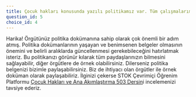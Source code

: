 ```yaml
---
title: Çocuk hakları konusunda yazılı politikamız var. Tüm çalışmalarımızı bu politikaları dikkate alarak uyguluyoruz.
question_id: 5
choice_id: 4
---
```


Harika! Örgütünüz politika dokümanına sahip olarak çok önemli bir adım atmış. Politika dokümanlarının yaşayan ve benimsenen belgeler olmasının önemini ve belirli aralıklarda güncellenmesi gerekebileceğini hatırlatmak isteriz. Bu politikanızı görünür kılarak tüm paydaşlarınızın bilmesini sağlayabilir, diğer örgütlere de örnek olabilirsiniz. Dilerseniz politika belgenizi bizimle paylaşabilirsiniz. Biz de ihtiyacı olan örgütler ile örnek doküman olarak paylaşabiliriz. İlginizi çekerse STOK Çevrimiçi Öğrenim Platformu [<u>Çocuk Hakları ve Ana Akımlaştırma 503 Dersin</u>](https://egitim.stgm.org.tr/login/index.php)i incelemenizi tavsiye ederiz.

